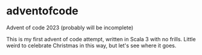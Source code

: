 # adventofcode
Advent of code 2023 (probably will be incomplete)

This is my first advent of code attempt, written in Scala 3 with no frills.  Little weird to celebrate Christmas in this way, but let's see where it goes.
